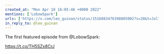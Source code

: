 ```yaml
---
created_at: "Mon Apr 18 16:05:46 +0000 2022"
mentions: ['LobowSpark']
urls: ['https://x.com/leo_guinan/status/1516083476398805002?s=20&t=Jol17wy-bEci-1Gi6gI2EA']
in_reply_to: @leo_guinan
---
```


The first featured episode from @LobowSpark: 

https://t.co/TH5SZx8CrJ